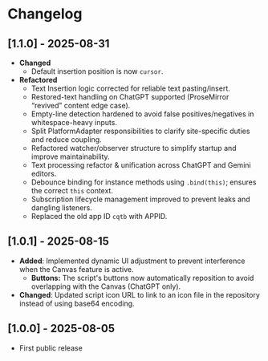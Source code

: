 # Changelog

## [1.1.0] - 2025-08-31
- **Changed**
  - Default insertion position is now `cursor`.
- **Refactored**
  - Text Insertion logic corrected for reliable text pasting/insert.
  - Restored-text handling on ChatGPT supported (ProseMirror “revived” content edge case).
  - Empty-line detection hardened to avoid false positives/negatives in whitespace-heavy inputs.
  - Split PlatformAdapter responsibilities to clarify site-specific duties and reduce coupling.
  - Refactored watcher/observer structure to simplify startup and improve maintainability.
  - Text processing refactor & unification across ChatGPT and Gemini editors.
  - Debounce binding for instance methods using `.bind(this)`; ensures the correct `this` context.
  - Subscription lifecycle management improved to prevent leaks and dangling listeners.
  - Replaced the old app ID `cqtb` with APPID.

## [1.0.1] - 2025-08-15
- **Added**: Implemented dynamic UI adjustment to prevent interference when the Canvas feature is active.
  - **Buttons:** The script's buttons now automatically reposition to avoid overlapping with the Canvas (ChatGPT only).
- **Changed**: Updated script icon URL to link to an icon file in the repository instead of using base64 encoding.

## [1.0.0] - 2025-08-05
- First public release